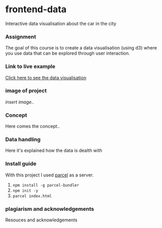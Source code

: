 # frontend-data
Interactive data visualisation about the car in the city

### Assignment

The goal of this course is to create a data visualisation (using d3) where you use data that can be explored through user interaction.

### Link to live example

[Click here to see the data visualisation](https://max-hauser.github.io/frontend-data/)

### image of project

_insert image.._

### Concept

Here comes the concept..

### Data handling

Here it's explained how the data is dealth with

### Install guide

With this project I used [parcel](https://parceljs.org/getting_started.html) as a server.

1. ```npm install -g parcel-bundler```
2. ```npm init -y```
3. ```parcel index.html```

### plagiarism and acknowledgements

Resouces and acknowledgements


